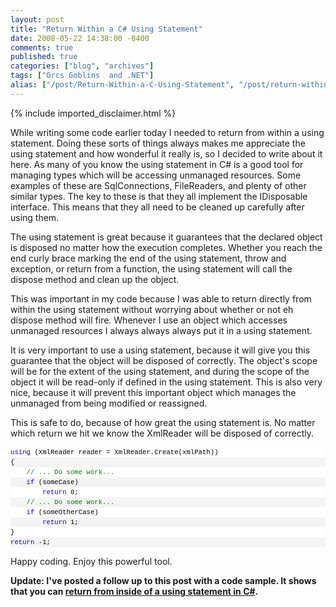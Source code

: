 ```yaml
---
layout: post
title: "Return Within a C# Using Statement"
date: 2008-05-22 14:38:00 -0400
comments: true
published: true
categories: ["blog", "archives"]
tags: ["Orcs Goblins  and .NET"]
alias: ["/post/Return-Within-a-C-Using-Statement", "/post/return-within-a-c-using-statement"]
---
```

<!-- more -->
{% include imported_disclaimer.html %}
<p>While writing some code earlier today I needed to return from within a using statement. Doing these sorts of things always makes me appreciate the using statement and how wonderful it really is, so I decided to write about it here. As many of you know the using statement in C# is a good tool for managing types which will be accessing unmanaged resources. Some examples of these are SqlConnections, FileReaders, and plenty of other similar types. The key to these is that they all implement the IDisposable interface. This means that they all need to be cleaned up carefully after using them.</p>
<p>The using statement is great because it guarantees that the declared object is disposed no matter how the execution completes. Whether you reach the end curly brace marking the end of the using statement, throw and exception, or return from a function, the using statement will call the dispose method and clean up the object.</p>
<p>This was important in my code because I was able to return directly from within the using statement without worrying about whether or not eh dispose method will fire. Whenever I use an object which accesses unmanaged resources I always always always put it in a using statement.</p>
<p>It is very important to use a using statement, because it will give you this guarantee that the object will be disposed of correctly. The object's scope will be for the extent of the using statement, and during the scope of the object it will be read-only if defined in the using statement. This is also very nice, because it will prevent this important object which manages the unmanaged from being modified or reassigned.</p>
<p>This is safe to do, because of how great the using statement is. No matter which return we hit we know the XmlReader will be disposed of correctly.</p>
<div>
<div style="border-style: none; padding: 0px; overflow: visible; font-size: 8pt; width: 100%; color: black; line-height: 12pt; font-family: consolas,'Courier New',courier,monospace; background-color: #f4f4f4;">
<pre style="border-style: none; margin: 0em; padding: 0px; overflow: visible; font-size: 8pt; width: 100%; color: black; line-height: 12pt; font-family: consolas,'Courier New',courier,monospace; background-color: white;"><span style="color: #0000ff;">using</span> (XmlReader reader = XmlReader.Create(xmlPath))</pre>
<pre style="border-style: none; margin: 0em; padding: 0px; overflow: visible; font-size: 8pt; width: 100%; color: black; line-height: 12pt; font-family: consolas,'Courier New',courier,monospace; background-color: #f4f4f4;">{</pre>
<pre style="border-style: none; margin: 0em; padding: 0px; overflow: visible; font-size: 8pt; width: 100%; color: black; line-height: 12pt; font-family: consolas,'Courier New',courier,monospace; background-color: white;">    <span style="color: #008000;">// ... Do some work...</span></pre>
<pre style="border-style: none; margin: 0em; padding: 0px; overflow: visible; font-size: 8pt; width: 100%; color: black; line-height: 12pt; font-family: consolas,'Courier New',courier,monospace; background-color: #f4f4f4;">    <span style="color: #0000ff;">if</span> (someCase)</pre>
<pre style="border-style: none; margin: 0em; padding: 0px; overflow: visible; font-size: 8pt; width: 100%; color: black; line-height: 12pt; font-family: consolas,'Courier New',courier,monospace; background-color: white;">        <span style="color: #0000ff;">return</span> 0;</pre>
<pre style="border-style: none; margin: 0em; padding: 0px; overflow: visible; font-size: 8pt; width: 100%; color: black; line-height: 12pt; font-family: consolas,'Courier New',courier,monospace; background-color: #f4f4f4;">    <span style="color: #008000;">// ... Do some work...</span></pre>
<pre style="border-style: none; margin: 0em; padding: 0px; overflow: visible; font-size: 8pt; width: 100%; color: black; line-height: 12pt; font-family: consolas,'Courier New',courier,monospace; background-color: white;">    <span style="color: #0000ff;">if</span> (someOtherCase)</pre>
<pre style="border-style: none; margin: 0em; padding: 0px; overflow: visible; font-size: 8pt; width: 100%; color: black; line-height: 12pt; font-family: consolas,'Courier New',courier,monospace; background-color: #f4f4f4;">        <span style="color: #0000ff;">return</span> 1;</pre>
<pre style="border-style: none; margin: 0em; padding: 0px; overflow: visible; font-size: 8pt; width: 100%; color: black; line-height: 12pt; font-family: consolas,'Courier New',courier,monospace; background-color: white;">}</pre>
<pre style="border-style: none; margin: 0em; padding: 0px; overflow: visible; font-size: 8pt; width: 100%; color: black; line-height: 12pt; font-family: consolas,'Courier New',courier,monospace; background-color: #f4f4f4;"><span style="color: #0000ff;">return</span> -1;</pre>
</div>
</div>
<p>Happy coding. Enjoy this powerful tool.</p>
<p><strong>Update: I've posted a follow up to this post with a code sample. It shows that you can <a href="http://brendan.enrick.com/home/returning-from-inside-a-using-statement/">return from inside of a using statement in C#</a>.</strong></p>
